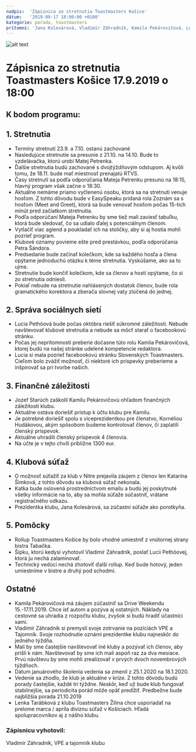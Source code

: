 ```yaml
---
nadpis:  'Zápisnica zo stretnutia Toastmasters Košice'
dátum:   '2019-09-17 18:00:00 +0100'
kategórie: porada, toastmasters
prítomní: 'Jana Kolesárová, Vladimír Záhradník, Kamila Pekárovičová, Lucia Pethöová, Jozef Starúch'
---
```


![alt text][logo]
# Zápisnica zo stretnutia Toastmasters Košice 17.9.2019 o 18:00

## K bodom programu:
## 1. Stretnutia
- Termíny stretnutí 23.9. a 7.10. ostanú zachované
- Nasledujúce stretnutie sa presunie z 21.10. na 14.10. Bude to vzdelávačka, ktorú urobí Matej Petrenka.
- Ďalšie stretnutia budú zachované s dvojtýždňovým odstupom. Aj kvôli tomu, že 18.11. bude mať miestnosť prenajatú RTVS.
- Časy stretnutí sa podľa odporúčania Mateja Petrenku presunú na 18:15, hlavný program však začne o 18:30.
- Aktuálne nemáme priamo vyčlenenú osobu, ktorá sa na stretnutí venuje hosťom. Z tohto dôvodu bude v EasySpeaku pridaná rola Zoznám sa s hosťom (Meet and Greet), ktorá sa bude venovať hosťom počas 15-tich minút pred začiatkom stretnutia.
- Podľa odporúčaní Mateja Petrenku by sme tiež mali zaviesť tabuľku, ktorá bude sledovať, čo sa udialo ďalej s potenciálnym členom.
- Vytlačiť viac agiend a poukladať ich na stoličky, aby si aj hostia mohli pozrieť program.
- Klubové oznamy povieme ešte pred prestávkou, podľa odporúčania Petra Šándora.
- Predsedanie bude začínať kolečkom, kde sa každého hosťa a člena opýtame jednoduchú otázku k téme stretnutia. Vyskúšame, ako sa to ujme.
- Stretnutie bude končiť kolečkom, kde sa členov a hostí opýtame, čo si zo stretnutia odniesli.
- Pokiaľ nebude na stretnutie nahlásených dostatok členov, bude rola gramatického korektora a zberača slovnej vaty zlúčená do jednej.

## 2. Správa sociálnych sietí
- Lucia Pethöová bude počas októbra riešiť súkromné záležitosti. Nebude navštevovať klubové stretnutia a nebude sa môcť starať o facebookovú stránku.
- Počas jej neprítomnosti preberie dočasne túto rolu Kamila Pekárovičová, ktorej budú na našej stránke udelené kompetencie redaktora.
- Lucia si mala pozrieť facebookovú stránku Slovenských Toastmasters. Cieľom bolo zvážiť možnosť, či niektoré ich príspevky preberieme a inšpirovať sa pri tvorbe našich.

## 3. Finančné záležitosti
- Jozef Starúch zaškolil Kamilu Pekárovičovú ohľadom finančných záležitostí klubu.
- Aktuálne ostáva doriešiť prístup k účtu klubu pre Kamilu.
- Je potrebné doriešiť spolu s viceprezidentkou pre členstvo, Kornéliou Hudákovou, akým spôsobom budeme kontrolovať členov, či zaplatili členský príspevok.
- Aktuálne uhradili členský príspevok 4 členovia.
- Na účte je v tejto chvíli príbližne 1300 eur.

## 4. Klubová súťaž
- O možnosť súťažiť za klub v Nitre prejavila záujem z členov len Katarína Šimková, z tohto dôvodu sa klubová súťaž nekonala.
- Katka bude oslovená prostredníctvom emailu a budú jej poskytnuté všetky informácie na to, aby sa mohla súťaže súčastniť, vrátane registračného odkazu.
- Prezidentka klubu, Jana Kolesárová, sa zúčastní súťaže ako porotkyňa.

## 5. Pomôcky
- Rollup Toastmasters Košice by bolo vhodné umiestniť z vnútornej strany bistra Tabačka.
- Šípku, ktorú kedysi vyhotovil Vladimír Záhradník, poslať Lucii Pethöovej, ktorá ju nechá zalaminovať.
- Technický vedúci nechá zhotoviť ďalší rollup. Keď bude hotový, jeden umiestníme v bistre a druhý pod schodmi.

## Ostatné
- Kamila Pekárovičová má záujem zúčastniť sa Drive Weekendu 15.-17.11.2019. Chce ísť autom a pozýva aj ostatných. Náklady na cestovné sa uhradia z rozpočtu klubu, zvyšok si budú hradiť účastníci sami.
- Vladimír Záhradník si premyslí svoje zotrvanie na pozíciách VPE a Tajomník. Svoje rozhodnutie oznámi prezidentke klubu najneskôr do jedného týždňa.
- Mali by sme častejšie navštevovať iné kluby a pozývať ich členov, aby prišli k nám. Navštevovať by sme ich mali aspoň raz za dva mesiace. Prvú návštevu by sme mohli zrealizovať v prvých dvoch novembrových týždňoch.
- Dátum januárového školenia vedenia sa zmenil z 25.1.2020 na 18.1.2020.
- Vedenie sa zhodlo, že klub je aktuálne v kríze. Z tohto dôvodu budú porady častejšie, každé tri týždne. Neskôr, keď už bude klub fungovať stabilnejšie, sa periodicita porád môže opäť predĺžiť. Predbežne bude najbližšia porada 21.10.2019
- Lenka Tarábková z klubu Toastmasters Žilina chce usporiadať na prelome marca / apríla divíznu súťaž v Košiciach. Hľadá spolupracovníkov aj z nášho klubu.

### Zápisnicu vyhotovil:
Vladimír Záhradník,
VPE a tajomník klubu

[logo]: https://github.com/toastmasters-kosice/graficke_podklady/raw/master/Log%C3%A1/%C5%A0tandardn%C3%A9%20zmen%C5%A1en%C3%A9%20logo%20TMKE.png "Logo Toastmasters Košice"
